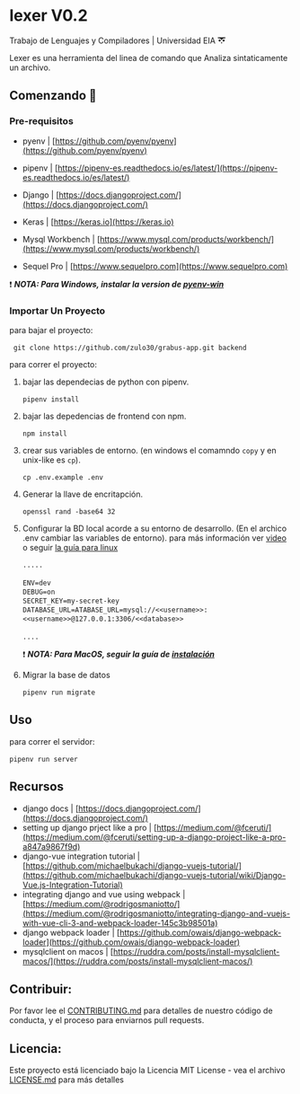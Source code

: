 # lexer V0.2 

Trabajo de Lenguajes y Compiladores | Universidad EIA ![logo eia](https://github.com/EIA-University/LogosEIA/blob/master/assets/png/logo-eia-icon.png?raw=true)

Lexer es una herramienta del linea de comando que Analiza sintaticamente un archivo.

## Comenzando :rocket:

### Pre-requisitos

* pyenv | [https://github.com/pyenv/pyenv](https://github.com/pyenv/pyenv)
* pipenv | [https://pipenv-es.readthedocs.io/es/latest/](https://pipenv-es.readthedocs.io/es/latest/)

* Django | [https://docs.djangoproject.com/](https://docs.djangoproject.com/)
* Keras | [https://keras.io](https://keras.io)
* Mysql Workbench | [https://www.mysql.com/products/workbench/](https://www.mysql.com/products/workbench/)
* Sequel Pro |   [https://www.sequelpro.com](https://www.sequelpro.com)

:heavy_exclamation_mark: ***NOTA: Para Windows, instalar la version de [pyenv-win](https://github.com/pyenv-win/pyenv-win#installation)***

### Importar Un Proyecto
para bajar el proyecto:
```
 git clone https://github.com/zulo30/grabus-app.git backend
```
para correr el proyecto:

1. bajar las dependecias de python con pipenv.
    ```
    pipenv install
    ```
2. bajar las depedencias de frontend con npm.
    ```
    npm install
    ```
4. crear sus variables de entorno. (en windows el comamndo `copy` y en unix-like es `cp`).
    ```
    cp .env.example .env
    ```
5. Generar la llave de encritapción. 
    ```
    openssl rand -base64 32
    ```
6. Configurar la BD local acorde a su entorno de desarrollo. (En el archico .env  cambiar las variables de entorno). para más información ver [video](https://www.youtube.com/watch?v=jzvsotmNrK8) o seguir [la guía para linux](https://support.rackspace.com/how-to/install-mysql-server-on-the-ubuntu-operating-system/)

    ```
    .....

    ENV=dev
    DEBUG=on
    SECRET_KEY=my-secret-key
    DATABASE_URL=ATABASE_URL=mysql://<<username>>:<<username>>@127.0.0.1:3306/<<database>>
    
    ....
    ```
    
    :heavy_exclamation_mark: ***NOTA: Para MacOS, seguir la guía de [instalación](https://ruddra.com/posts/install-mysqlclient-macos/)***


7. Migrar la base de datos 
    ```
    pipenv run migrate
    ```

## Uso
 para correr el servidor: 
 ```
 pipenv run server
 ```

## Recursos

* django docs | [https://docs.djangoproject.com/](https://docs.djangoproject.com/)
* setting up django prject like a pro | [https://medium.com/@fceruti/](https://medium.com/@fceruti/setting-up-a-django-project-like-a-pro-a847a9867f9d)
* django-vue integration tutorial | [https://github.com/michaelbukachi/django-vuejs-tutorial/](https://github.com/michaelbukachi/django-vuejs-tutorial/wiki/Django-Vue.js-Integration-Tutorial)
* integrating django and vue using webpack | [https://medium.com/@rodrigosmaniotto/](https://medium.com/@rodrigosmaniotto/integrating-django-and-vuejs-with-vue-cli-3-and-webpack-loader-145c3b98501a)
* django webpack loader | [https://github.com/owais/django-webpack-loader](https://github.com/owais/django-webpack-loader)
* mysqlclient on macos | [https://ruddra.com/posts/install-mysqlclient-macos/](https://ruddra.com/posts/install-mysqlclient-macos/) 


## Contribuir:
Por favor lee el [CONTRIBUTING.md]() para detalles de nuestro código de conducta, y el proceso para enviarnos pull requests.
## Licencia:
Este proyecto está licenciado bajo la Licencia MIT License  - vea el archivo [LICENSE.md]() para más detalles

